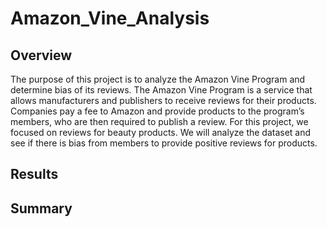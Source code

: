 # Amazon_Vine_Analysis

## Overview
The purpose of this project is to analyze the Amazon Vine Program and determine bias of its reviews. The Amazon Vine Program is a service that allows manufacturers and publishers to receive reviews for their products. Companies pay a fee to Amazon and provide products to the program’s members, who are then required to publish a review. For this project, we focused on reviews for beauty products. We will analyze the dataset and see if there is bias from members to provide positive reviews for products.

## Results


## Summary
